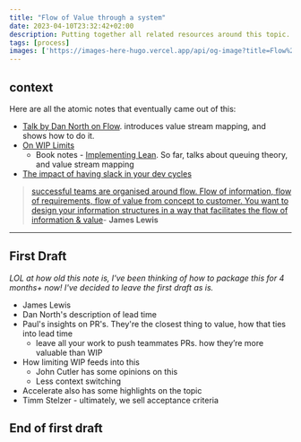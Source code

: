 ```yaml
---
title: "Flow of Value through a system"
date: 2023-04-10T23:32:42+02:00
description: Putting together all related resources around this topic.
tags: [process]
images: ['https://images-here-hugo.vercel.app/api/og-image?title=Flow%20of%20Value']
---
```


## context
Here are all the atomic notes that eventually came out of this:
- [Talk by Dan North on Flow](/dn-flow). introduces value stream mapping, and shows how to do it.
- [On WIP Limits](/wip-limits)
  - Book notes - [Implementing Lean](/lean). So far, talks about queuing theory, and value stream mapping
- [The impact of having slack in your dev cycles](/slack)

> [successful teams are organised around flow. Flow of information, flow of requirements, flow of value from concept to customer. You want to design your information structures in a way that facilitates the flow of information & value](/tt-jl)- **James Lewis**

---
## First Draft
*LOL at how old this note is, I've been thinking of how to package this for 4 months+ now!
I've decided to leave the first draft as is.*

- James Lewis
- Dan North's description of lead time
- Paul's insights on PR's. They're the closest thing to value, how that ties into lead time
  - leave all your work to push teammates PRs. how they’re more valuable than WIP
- How limiting WIP feeds into this
  - John Cutler has some opinions on this
  - Less context switching
- Accelerate also has some highlights on the topic
- Timm Stelzer - ultimately, we sell acceptance criteria
## End of first draft